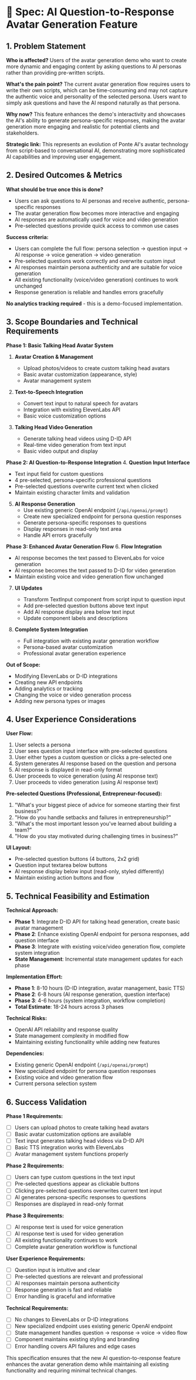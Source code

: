 # 🧾 Spec: AI Question-to-Response Avatar Generation Feature

## 1. Problem Statement

**Who is affected?** Users of the avatar generation demo who want to create more dynamic and engaging content by asking questions to AI personas rather than providing pre-written scripts.

**What's the pain point?** The current avatar generation flow requires users to write their own scripts, which can be time-consuming and may not capture the authentic voice and personality of the selected persona. Users want to simply ask questions and have the AI respond naturally as that persona.

**Why now?** This feature enhances the demo's interactivity and showcases the AI's ability to generate persona-specific responses, making the avatar generation more engaging and realistic for potential clients and stakeholders.

**Strategic link:** This represents an evolution of Ponte AI's avatar technology from script-based to conversational AI, demonstrating more sophisticated AI capabilities and improving user engagement.

## 2. Desired Outcomes & Metrics

**What should be true once this is done?**
- Users can ask questions to AI personas and receive authentic, persona-specific responses
- The avatar generation flow becomes more interactive and engaging
- AI responses are automatically used for voice and video generation
- Pre-selected questions provide quick access to common use cases

**Success criteria:**
- Users can complete the full flow: persona selection → question input → AI response → voice generation → video generation
- Pre-selected questions work correctly and overwrite custom input
- AI responses maintain persona authenticity and are suitable for voice generation
- All existing functionality (voice/video generation) continues to work unchanged
- Response generation is reliable and handles errors gracefully

**No analytics tracking required** - this is a demo-focused implementation.

## 3. Scope Boundaries and Technical Requirements

**Phase 1: Basic Talking Head Avatar System**
1. **Avatar Creation & Management**
   - Upload photos/videos to create custom talking head avatars
   - Basic avatar customization (appearance, style)
   - Avatar management system

2. **Text-to-Speech Integration**
   - Convert text input to natural speech for avatars
   - Integration with existing ElevenLabs API
   - Basic voice customization options

3. **Talking Head Video Generation**
   - Generate talking head videos using D-ID API
   - Real-time video generation from text input
   - Basic video output and display

**Phase 2: AI Question-to-Response Integration**
4. **Question Input Interface**
   - Text input field for custom questions
   - 4 pre-selected, persona-specific professional questions
   - Pre-selected questions overwrite current text when clicked
   - Maintain existing character limits and validation

5. **AI Response Generation**
   - Use existing generic OpenAI endpoint (`/api/openai/prompt`)
   - Create new specialized endpoint for persona question responses
   - Generate persona-specific responses to questions
   - Display responses in read-only text area
   - Handle API errors gracefully

**Phase 3: Enhanced Avatar Generation Flow**
6. **Flow Integration**
   - AI response becomes the text passed to ElevenLabs for voice generation
   - AI response becomes the text passed to D-ID for video generation
   - Maintain existing voice and video generation flow unchanged

7. **UI Updates**
   - Transform TextInput component from script input to question input
   - Add pre-selected question buttons above text input
   - Add AI response display area below text input
   - Update component labels and descriptions

8. **Complete System Integration**
   - Full integration with existing avatar generation workflow
   - Persona-based avatar customization
   - Professional avatar generation experience

**Out of Scope:**
- Modifying ElevenLabs or D-ID integrations
- Creating new API endpoints
- Adding analytics or tracking
- Changing the voice or video generation process
- Adding new persona types or images

## 4. User Experience Considerations

**User Flow:**
1. User selects a persona
2. User sees question input interface with pre-selected questions
3. User either types a custom question or clicks a pre-selected one
4. System generates AI response based on the question and persona
5. AI response is displayed in read-only format
6. User proceeds to voice generation (using AI response text)
7. User proceeds to video generation (using AI response text)

**Pre-selected Questions (Professional, Entrepreneur-focused):**
1. "What's your biggest piece of advice for someone starting their first business?"
2. "How do you handle setbacks and failures in entrepreneurship?"
3. "What's the most important lesson you've learned about building a team?"
4. "How do you stay motivated during challenging times in business?"

**UI Layout:**
- Pre-selected question buttons (4 buttons, 2x2 grid)
- Question input textarea below buttons
- AI response display below input (read-only, styled differently)
- Maintain existing action buttons and flow

## 5. Technical Feasibility and Estimation

**Technical Approach:**
- **Phase 1**: Integrate D-ID API for talking head generation, create basic avatar management
- **Phase 2**: Enhance existing OpenAI endpoint for persona responses, add question interface
- **Phase 3**: Integrate with existing voice/video generation flow, complete system integration
- **State Management**: Incremental state management updates for each phase

**Implementation Effort:**
- **Phase 1**: 8-10 hours (D-ID integration, avatar management, basic TTS)
- **Phase 2**: 6-8 hours (AI response generation, question interface)
- **Phase 3**: 4-6 hours (system integration, workflow completion)
- **Total Estimate**: 18-24 hours across 3 phases

**Technical Risks:**
- OpenAI API reliability and response quality
- State management complexity in modified flow
- Maintaining existing functionality while adding new features

**Dependencies:**
- Existing generic OpenAI endpoint (`/api/openai/prompt`)
- New specialized endpoint for persona question responses
- Existing voice and video generation flow
- Current persona selection system

## 6. Success Validation

**Phase 1 Requirements:**
- [ ] Users can upload photos to create talking head avatars
- [ ] Basic avatar customization options are available
- [ ] Text input generates talking head videos via D-ID API
- [ ] Basic TTS integration works with ElevenLabs
- [ ] Avatar management system functions properly

**Phase 2 Requirements:**
- [ ] Users can type custom questions in the text input
- [ ] Pre-selected questions appear as clickable buttons
- [ ] Clicking pre-selected questions overwrites current text input
- [ ] AI generates persona-specific responses to questions
- [ ] Responses are displayed in read-only format

**Phase 3 Requirements:**
- [ ] AI response text is used for voice generation
- [ ] AI response text is used for video generation
- [ ] All existing functionality continues to work
- [ ] Complete avatar generation workflow is functional

**User Experience Requirements:**
- [ ] Question input is intuitive and clear
- [ ] Pre-selected questions are relevant and professional
- [ ] AI responses maintain persona authenticity
- [ ] Response generation is fast and reliable
- [ ] Error handling is graceful and informative

**Technical Requirements:**
- [ ] No changes to ElevenLabs or D-ID integrations
- [ ] New specialized endpoint uses existing generic OpenAI endpoint
- [ ] State management handles question → response → voice → video flow
- [ ] Component maintains existing styling and branding
- [ ] Error handling covers API failures and edge cases

This specification ensures that the new AI question-to-response feature enhances the avatar generation demo while maintaining all existing functionality and requiring minimal technical changes.
